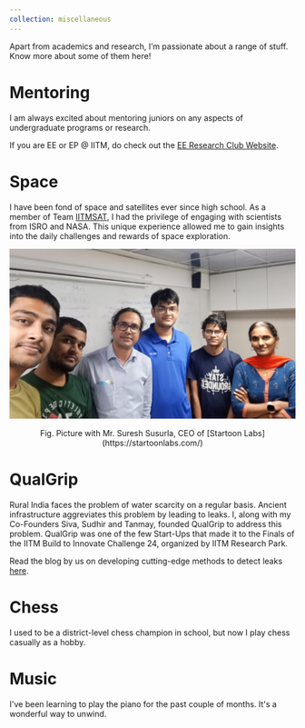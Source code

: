 ```yaml
---
collection: miscellaneous
---
```


Apart from academics and research, I’m passionate about a range of stuff. Know more about some of them here!

# Mentoring

I am always excited about mentoring juniors on any aspects of undergraduate programs or research.

If you are EE or EP @ IITM, do check out the [EE Research Club Website](https://sites.google.com/smail.iitm.ac.in/eerc). 

# Space

I have been fond of space and satellites ever since high school. As a member of Team [IITMSAT](https://sites.google.com/view/iitmsat), I had the privilege of engaging with scientists from ISRO and NASA. This unique experience allowed me to gain insights into the daily challenges and rewards of space exploration.

![Space](/images/Space.png) 
<center> Fig. Picture with Mr. Suresh Susurla, CEO of [Startoon Labs](https://startoonlabs.com/)</center>

# QualGrip

Rural India faces the problem of water scarcity on a regular basis. Ancient infrastructure aggreviates this problem by leading to leaks. I, along with my Co-Founders Siva, Sudhir and Tanmay, founded QualGrip to address this problem. QualGrip was one of the few Start-Ups that made it to the Finals of the IITM Build to Innovate Challenge 24, organized by IITM Research Park. 

Read the blog by us on developing cutting-edge methods to detect leaks [here](https://2024.nextgenerationaction.com/india-2/).

# Chess

I used to be a district-level chess champion in school, but now I play chess casually as a hobby.

# Music

I've been learning to play the piano for the past couple of months. It's a wonderful way to unwind.